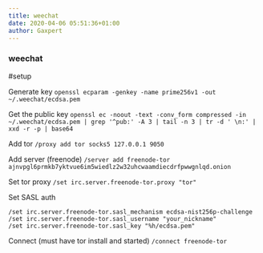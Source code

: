 ```yaml
---
title: weechat
date: 2020-04-06 05:51:36+01:00
author: Gaxpert
---
```


### weechat

#setup

Generate key
`openssl ecparam -genkey -name prime256v1 -out ~/.weechat/ecdsa.pem`

Get the public key
`openssl ec -noout -text -conv_form compressed -in ~/.weechat/ecdsa.pem | grep '^pub:' -A 3 | tail -n 3 | tr -d ' \n:' | xxd -r -p | base64`

Add tor
`/proxy add tor socks5 127.0.0.1 9050`

Add server (freenode)
`/server add freenode-tor ajnvpgl6prmkb7yktvue6im5wiedlz2w32uhcwaamdiecdrfpwwgnlqd.onion`

Set tor proxy
`/set irc.server.freenode-tor.proxy "tor"`

Set SASL auth
```
/set irc.server.freenode-tor.sasl_mechanism ecdsa-nist256p-challenge
/set irc.server.freenode-tor.sasl_username "your_nickname"
/set irc.server.freenode-tor.sasl_key "%h/ecdsa.pem"
```

Connect (must have tor install and started)
`/connect freenode-tor`
